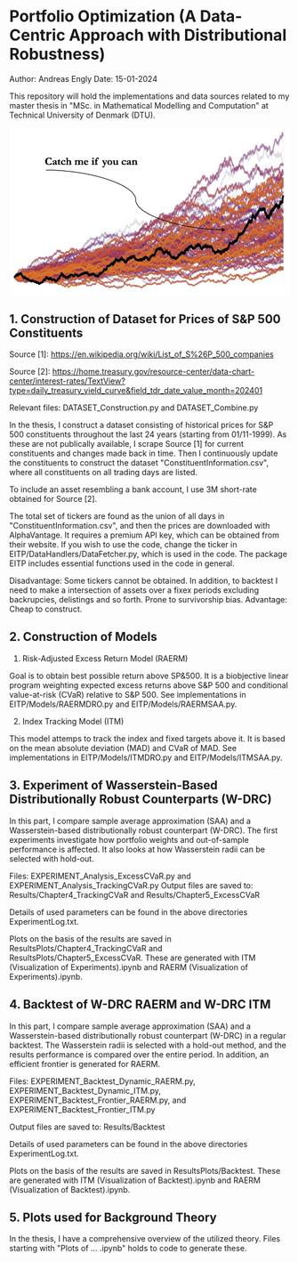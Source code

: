 # Portfolio Optimization (A Data-Centric Approach with Distributional Robustness)

Author: Andreas Engly
Date: 15-01-2024

This repository will hold the implementations and data sources related to my master thesis in "MSc. in Mathematical Modelling and Computation" at Technical University of Denmark (DTU). 

![Frontpage](FrontPage.png)

## 1. Construction of Dataset for Prices of S&P 500 Constituents

Source [1]: https://en.wikipedia.org/wiki/List_of_S%26P_500_companies

Source [2]: https://home.treasury.gov/resource-center/data-chart-center/interest-rates/TextView?type=daily_treasury_yield_curve&field_tdr_date_value_month=202401

Relevant files: DATASET_Construction.py and DATASET_Combine.py

In the thesis, I construct a dataset consisting of historical prices for S&P 500 constituents throughout the last 24 years (starting from 01/11-1999).
As these are not publically available, I scrape Source [1] for current constituents and changes made back in time. Then I continuously update the constituents to construct the dataset "ConstituentInformation.csv", where all constituents on all trading days are listed. 

To include an asset resembling a bank account, I use 3M short-rate obtained for Source [2]. 

The total set of tickers are found as the union of all days in "ConstituentInformation.csv", and then the prices are downloaded with AlphaVantage. It requires a premium API key, which can be obtained from their website. If you wish to use the code, change the ticker in EITP/DataHandlers/DataFetcher.py, which is used in the code. The package EITP includes essential functions used in the code in general.

Disadvantage: Some tickers cannot be obtained. In addition, to backtest I need to make a intersection of assets over a fixex periods excluding backrupcies, delistings and so forth. Prone to survivorship bias.
Advantage: Cheap to construct.

## 2. Construction of Models

1. Risk-Adjusted Excess Return Model (RAERM)

Goal is to obtain best possible return above SP&500. It is a biobjective linear program weighting expected excess returns above S&P 500 and conditional value-at-risk (CVaR) relative to S&P 500. See implementations in EITP/Models/RAERMDRO.py and EITP/Models/RAERMSAA.py.

2. Index Tracking Model (ITM)

This model attemps to track the index and fixed targets above it. It is based on the mean absolute deviation (MAD) and CVaR of MAD.
See implementations in EITP/Models/ITMDRO.py and EITP/Models/ITMSAA.py.

## 3. Experiment of Wasserstein-Based Distributionally Robust Counterparts (W-DRC)

In this part, I compare sample average approximation (SAA) and a Wasserstein-based distributionally robust counterpart (W-DRC). 
The first experiments investigate how portfolio weights and out-of-sample performance is affected. It also looks at how Wasserstein radii can be selected with hold-out. 

Files: EXPERIMENT_Analysis_ExcessCVaR.py and EXPERIMENT_Analysis_TrackingCVaR.py
Output files are saved to: Results/Chapter4_TrackingCVaR and Results/Chapter5_ExcessCVaR

Details of used parameters can be found in the above directories ExperimentLog.txt.

Plots on the basis of the results are saved in ResultsPlots/Chapter4_TrackingCVaR and ResultsPlots/Chapter5_ExcessCVaR. These are generated with ITM (Visualization of Experiments).ipynb and RAERM (Visualization of Experiments).ipynb.

## 4. Backtest of W-DRC RAERM and W-DRC ITM

In this part, I compare sample average approximation (SAA) and a Wasserstein-based distributionally robust counterpart (W-DRC) in a regular backtest. 
The Wasserstein radii is selected with a hold-out method, and the results performance is compared over the entire period. In addition, an efficient frontier is generated for RAERM. 

Files: EXPERIMENT_Backtest_Dynamic_RAERM.py, EXPERIMENT_Backtest_Dynamic_ITM.py, EXPERIMENT_Backtest_Frontier_RAERM.py, and EXPERIMENT_Backtest_Frontier_ITM.py

Output files are saved to: Results/Backtest

Details of used parameters can be found in the above directories ExperimentLog.txt.

Plots on the basis of the results are saved in ResultsPlots/Backtest. These are generated with ITM (Visualization of Backtest).ipynb and RAERM (Visualization of Backtest).ipynb.

## 5. Plots used for Background Theory

In the thesis, I have a comprehensive overview of the utilized theory. Files starting with "Plots of ... .ipynb" holds to code to generate these.
